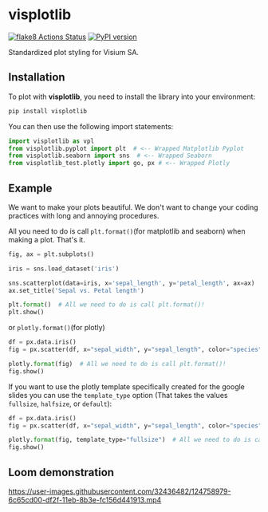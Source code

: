 # visplotlib

[![flake8 Actions Status](https://github.com/VisiumCH/visplotlib/actions/workflows/lint.yml/badge.svg)](https://github.com/VisiumCH/visplotlib/actions) [![PyPI version](https://badge.fury.io/py/visplotlib.svg)](https://badge.fury.io/py/visplotlib)

Standardized plot styling for Visium SA.

## Installation

To plot with **visplotlib**, you need to install the library into your environment:

```bash
pip install visplotlib
```

You can then use the following import statements:

```python
import visplotlib as vpl
from visplotlib.pyplot import plt  # <-- Wrapped Matplotlib Pyplot
from visplotlib.seaborn import sns  # <-- Wrapped Seaborn
from visplotlib_test.plotly import go, px # <-- Wrapped Plotly
```

## Example

We want to make your plots beautiful. We don't want to change your coding practices with long and annoying procedures.

All you need to do is call `plt.format()`(for matplotlib and seaborn) when making a plot. That's it.

```python
fig, ax = plt.subplots()

iris = sns.load_dataset('iris')

sns.scatterplot(data=iris, x='sepal_length', y='petal_length', ax=ax)
ax.set_title('Sepal vs. Petal length')

plt.format()  # All we need to do is call plt.format()!
plt.show()
```

or `plotly.format()`(for plotly)

```python
df = px.data.iris()
fig = px.scatter(df, x="sepal_width", y="sepal_length", color="species", title="A Plotly Express Figure")

plotly.format(fig)  # All we need to do is call plt.format()!
fig.show()
```

If you want to use the plotly template specifically created for the google slides you can use the `template_type` option (That takes the values `fullsize`, `halfsize`, or `default`):

```python
df = px.data.iris()
fig = px.scatter(df, x="sepal_width", y="sepal_length", color="species", title="A Plotly Express Figure")

plotly.format(fig, template_type="fullsize")  # All we need to do is call plotly.format()!
fig.show()
```

## Loom demonstration

https://user-images.githubusercontent.com/32436482/124758979-6c65cd00-df2f-11eb-8b3e-fc156d441913.mp4
